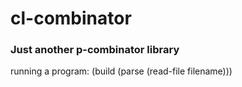 # cl-combinator
### Just another p-combinator library

running a program: (build (parse (read-file filename)))
